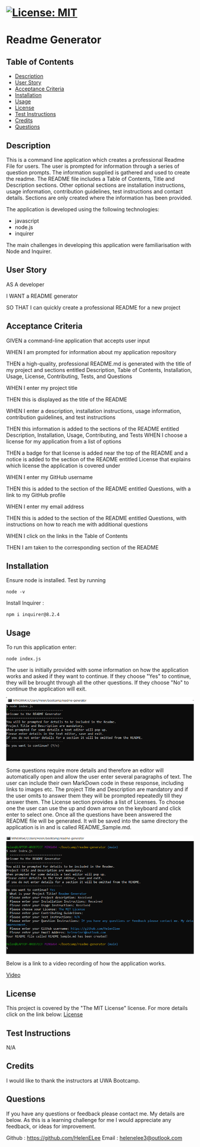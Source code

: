 
  # [![License: MIT](https://img.shields.io/badge/License-MIT-yellow.svg)](https://opensource.org/licenses/MIT)

  # Readme Generator

  ## Table of Contents
 - [Description](#description)
 - [User Story](#user-story)
 - [Acceptance Criteria](#acceptance-criteria)
 - [Installation](#installation)
 - [Usage](#usage)
 - [License](#license)
 - [Test Instructions](#test-instructions)
 - [Credits](#credits)
 - [Questions](#questions)
  
  ## Description
  This is a command line application which creates a professional Readme File for users. The user is prompted for information through a series of question prompts. The information supplied is gathered and used to create the readme. The README file includes a Table of Contents, Title and Description sections. Other optional sections are installation instructions, usage information, contribution guidelines, test instructions and contact details. Sections are only created where the information has been provided.

  The application is developed using the following technologies:
  - javascript
  - node.js
  - inquirer

  The main challenges in developing this application were familiarisation with Node and Inquirer.
  
  ## User Story
  AS A developer

  I WANT a README generator

  SO THAT I can quickly create a professional README for a new project

   ## Acceptance Criteria
  GIVEN a command-line application that accepts user input

  WHEN I am prompted for information about my application repository

  THEN a high-quality, professional README.md is generated with the title of my project and sections entitled Description, Table of Contents, Installation, Usage, License, Contributing, Tests, and Questions

  WHEN I enter my project title

  THEN this is displayed as the title of the README

  WHEN I enter a description, installation instructions, usage information, contribution guidelines, and test instructions

  THEN this information is added to the sections of the README entitled Description, Installation, Usage, Contributing, and Tests
  WHEN I choose a license for my application from a list of options

  THEN a badge for that license is added near the top of the README and a notice is added to the section of the README entitled License that explains which license the application is covered under

  WHEN I enter my GitHub username

  THEN this is added to the section of the README entitled Questions, with a link to my GitHub profile

  WHEN I enter my email address

  THEN this is added to the section of the README entitled Questions, with instructions on how to reach me with additional questions

  WHEN I click on the links in the Table of Contents
  
  THEN I am taken to the corresponding section of the README

  ## Installation
  Ensure node is installed. Test by running 
  ```
  node -v
  ```
  Install Inquirer : 
  ```
  npm i inquirer@8.2.4
  ```

  ## Usage
  To run this application enter:
```
node index.js
```
The user is initially provided with some information on how the application works and asked if they want to continue. If they choose "Yes" to continue, they will be brought through all the other questions. If they choose "No" to continue the application will exit.

![Here is a screenshot of the application instructions.](./utils/images/instructions.png)

Some questions require more details and therefore an editor will automatically open and allow the user enter several paragraphs of text. The user can include their own MarkDown code in these response, including links to images etc. The project Title and Description are mandatory and if the user omits to answer them they will be prompted repeatedly till they answer them. The License section provides a list of Licenses. To choose one the user can use the up and down arrow on the keyboard and click enter to select one. Once all the questions have been answered the README file will be generated. It will be saved into the same directory the application is in and is called README_Sample.md.
  
  ![Here is a screenshot of the application after all questions have been answered.](./utils/images/completed.png)

  Below is a link to a video recording of how the application works.

  [Video](https://drive.google.com/file/d/1tWqCY9O0zQmO10rGFo6YknleBkY56xJw/view)

  ## License
  This project is covered by the "The MIT License" license.
  For more details click on the link below:
  [License](https://opensource.org/licenses/MIT)
  
  
  ## Test Instructions
  N/A

  ## Credits
  I would like to thank the instructors at UWA Bootcamp. 
  
  ## Questions
 If you have any questions or feedback please contact me. My details are below. As this is a learning challenge for me I would appreciate any feedback, or ideas for improvement.

 Github : https://github.com/HelenELee 
 Email : helenelee3@outlook.com
  